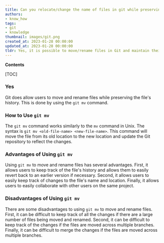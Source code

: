 ```yaml
---
title: Can you relocate/change the name of files in git while preserving their history?
authors:
- know_how
tags:
- git
- knowledge
thumbnail: images/git.png
created_at: 2023-01-28 00:00:00
updated_at: 2023-01-28 00:00:00
tldr: Yes, it is possible to move/rename files in Git and maintain their history by using the `git mv` command.
---
```


**Contents**

[TOC]

### Yes

Git does allow users to move and rename files while preserving the file's history. This is done by using the `git mv` command.

### How to Use `git mv`

The `git mv` command works similarly to the `mv` command in Unix. The syntax is `git mv <old-file-name> <new-file-name>`. This command will move the file from its old location to the new location and update the Git repository to reflect the changes.

### Advantages of Using `git mv`

Using `git mv` to move and rename files has several advantages. First, it allows users to keep track of the file's history and allows them to easily revert back to an earlier version if necessary. Second, it allows users to easily keep track of changes to the file's name and location. Finally, it allows users to easily collaborate with other users on the same project.

### Disadvantages of Using `git mv`

There are some disadvantages to using `git mv` to move and rename files. First, it can be difficult to keep track of all the changes if there are a large number of files being moved and renamed. Second, it can be difficult to keep track of the changes if the files are moved across multiple branches. Finally, it can be difficult to merge the changes if the files are moved across multiple branches.
